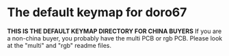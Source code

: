 # The default keymap for doro67

**THIS IS THE DEFAULT KEYMAP DIRECTORY FOR CHINA BUYERS**
If you are a non-china buyer, you probably have the multi PCB or rgb PCB. 
Please look at the "multi" and "rgb" readme files.